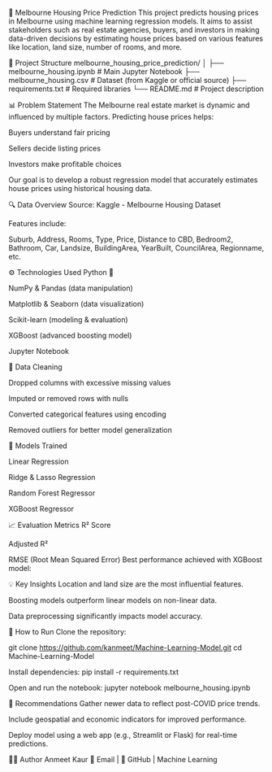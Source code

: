 🏡 Melbourne Housing Price Prediction
This project predicts housing prices in Melbourne using machine learning regression models. It aims to assist stakeholders such as real estate agencies, buyers, and investors in making data-driven decisions by estimating house prices based on various features like location, land size, number of rooms, and more.

📁 Project Structure
melbourne_housing_price_prediction/
│
├── melbourne_housing.ipynb       # Main Jupyter Notebook
├── melbourne_housing.csv         # Dataset (from Kaggle or official source)
├── requirements.txt              # Required libraries
└── README.md                     # Project description


📊 Problem Statement
The Melbourne real estate market is dynamic and influenced by multiple factors. Predicting house prices helps:

Buyers understand fair pricing

Sellers decide listing prices

Investors make profitable choices

Our goal is to develop a robust regression model that accurately estimates house prices using historical housing data.


🔍 Data Overview
Source: Kaggle - Melbourne Housing Dataset

Features include:

Suburb, Address, Rooms, Type, Price, Distance to CBD, Bedroom2, Bathroom, Car, Landsize, BuildingArea, YearBuilt, CouncilArea, Regionname, etc.


⚙️ Technologies Used
Python 🐍

NumPy & Pandas (data manipulation)

Matplotlib & Seaborn (data visualization)

Scikit-learn (modeling & evaluation)

XGBoost (advanced boosting model)

Jupyter Notebook


🧹 Data Cleaning

Dropped columns with excessive missing values

Imputed or removed rows with nulls

Converted categorical features using encoding

Removed outliers for better model generalization


🤖 Models Trained

Linear Regression

Ridge & Lasso Regression

Random Forest Regressor

XGBoost Regressor

📈 Evaluation Metrics
R² Score

Adjusted R²

RMSE (Root Mean Squared Error)
Best performance achieved with XGBoost model:


💡 Key Insights
Location and land size are the most influential features.

Boosting models outperform linear models on non-linear data.

Data preprocessing significantly impacts model accuracy.


📝 How to Run
Clone the repository:

git clone https://github.com/kanmeet/Machine-Learning-Model.git
cd Machine-Learning-Model

Install dependencies:
pip install -r requirements.txt


Open and run the notebook:
jupyter notebook melbourne_housing.ipynb

📌 Recommendations
Gather newer data to reflect post-COVID price trends.

Include geospatial and economic indicators for improved performance.

Deploy model using a web app (e.g., Streamlit or Flask) for real-time predictions.


🙋‍♀️ Author
Anmeet Kaur
📧 Email | 🔗 GitHub | Machine Learning



